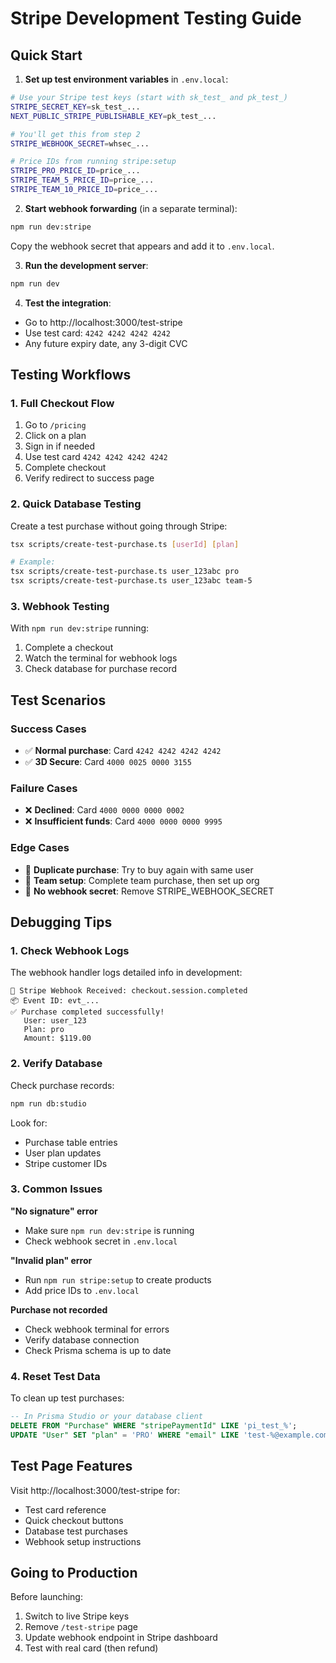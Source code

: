 # Stripe Development Testing Guide

## Quick Start

1. **Set up test environment variables** in `.env.local`:
```bash
# Use your Stripe test keys (start with sk_test_ and pk_test_)
STRIPE_SECRET_KEY=sk_test_...
NEXT_PUBLIC_STRIPE_PUBLISHABLE_KEY=pk_test_...

# You'll get this from step 2
STRIPE_WEBHOOK_SECRET=whsec_...

# Price IDs from running stripe:setup
STRIPE_PRO_PRICE_ID=price_...
STRIPE_TEAM_5_PRICE_ID=price_...
STRIPE_TEAM_10_PRICE_ID=price_...
```

2. **Start webhook forwarding** (in a separate terminal):
```bash
npm run dev:stripe
```
Copy the webhook secret that appears and add it to `.env.local`.

3. **Run the development server**:
```bash
npm run dev
```

4. **Test the integration**:
- Go to http://localhost:3000/test-stripe
- Use test card: `4242 4242 4242 4242`
- Any future expiry date, any 3-digit CVC

## Testing Workflows

### 1. Full Checkout Flow
1. Go to `/pricing`
2. Click on a plan
3. Sign in if needed
4. Use test card `4242 4242 4242 4242`
5. Complete checkout
6. Verify redirect to success page

### 2. Quick Database Testing
Create a test purchase without going through Stripe:
```bash
tsx scripts/create-test-purchase.ts [userId] [plan]

# Example:
tsx scripts/create-test-purchase.ts user_123abc pro
tsx scripts/create-test-purchase.ts user_123abc team-5
```

### 3. Webhook Testing
With `npm run dev:stripe` running:
1. Complete a checkout
2. Watch the terminal for webhook logs
3. Check database for purchase record

## Test Scenarios

### Success Cases
- ✅ **Normal purchase**: Card `4242 4242 4242 4242`
- ✅ **3D Secure**: Card `4000 0025 0000 3155`

### Failure Cases
- ❌ **Declined**: Card `4000 0000 0000 0002`
- ❌ **Insufficient funds**: Card `4000 0000 0000 9995`

### Edge Cases
- 🔄 **Duplicate purchase**: Try to buy again with same user
- 👥 **Team setup**: Complete team purchase, then set up org
- 🚫 **No webhook secret**: Remove STRIPE_WEBHOOK_SECRET

## Debugging Tips

### 1. Check Webhook Logs
The webhook handler logs detailed info in development:
```
🔔 Stripe Webhook Received: checkout.session.completed
📦 Event ID: evt_...
✅ Purchase completed successfully!
   User: user_123
   Plan: pro
   Amount: $119.00
```

### 2. Verify Database
Check purchase records:
```bash
npm run db:studio
```
Look for:
- Purchase table entries
- User plan updates
- Stripe customer IDs

### 3. Common Issues

**"No signature" error**
- Make sure `npm run dev:stripe` is running
- Check webhook secret in `.env.local`

**"Invalid plan" error**
- Run `npm run stripe:setup` to create products
- Add price IDs to `.env.local`

**Purchase not recorded**
- Check webhook terminal for errors
- Verify database connection
- Check Prisma schema is up to date

### 4. Reset Test Data
To clean up test purchases:
```sql
-- In Prisma Studio or your database client
DELETE FROM "Purchase" WHERE "stripePaymentId" LIKE 'pi_test_%';
UPDATE "User" SET "plan" = 'PRO' WHERE "email" LIKE 'test-%@example.com';
```

## Test Page Features

Visit http://localhost:3000/test-stripe for:
- Test card reference
- Quick checkout buttons
- Database test purchases
- Webhook setup instructions

## Going to Production

Before launching:
1. Switch to live Stripe keys
2. Remove `/test-stripe` page
3. Update webhook endpoint in Stripe dashboard
4. Test with real card (then refund)